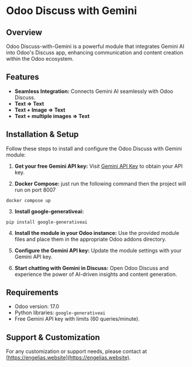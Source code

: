 # Odoo Discuss with Gemini

## Overview

Odoo Discuss-with-Gemini is a powerful module that integrates Gemini AI into Odoo's Discuss app, enhancing communication and content creation within the Odoo ecosystem.

## Features

- **Seamless Integration:** Connects Gemini AI seamlessly with Odoo Discuss.
- **Text => Text**
- **Text + Image => Text**
- **Text + multiple images => Text**

## Installation & Setup

Follow these steps to install and configure the Odoo Discuss with Gemini module:

1. **Get your free Gemini API key:** Visit [Gemini API Key](https://makersuite.google.com/app/apikey) to obtain your API key.

2. **Docker Compose:**
just run the following command then the project will run on port 8007
```
docker compose up
```

3. **Install google-generativeai:** 
```
pip install google-generativeai
```

4. **Install the module in your Odoo instance:** Use the provided module files and place them in the appropriate Odoo addons directory.

5. **Configure the Gemini API key:** Update the module settings with your Gemini API key.

6. **Start chatting with Gemini in Discuss:** Open Odoo Discuss and experience the power of AI-driven insights and content generation.

## Requirements

- Odoo version: 17.0
- Python libraries: `google-generativeai`
- Free Gemini API key with limits (60 queries/minute).

## Support & Customization

For any customization or support needs, please contact at [https://engelias.website](https://engelias.website).
